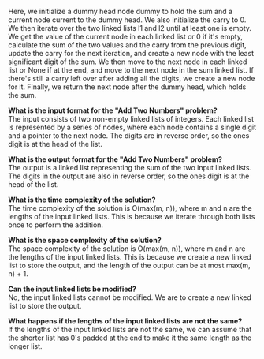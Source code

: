 Here, we initialize a dummy head node dummy to hold the sum and a current node current to the dummy head. We also initialize the carry to 0. We then iterate over the two linked lists l1 and l2 until at least one is empty. We get the value of the current node in each linked list or 0 if it's empty, calculate the sum of the two values and the carry from the previous digit, update the carry for the next iteration, and create a new node with the least significant digit of the sum. We then move to the next node in each linked list or None if at the end, and move to the next node in the sum linked list. If there's still a carry left over after adding all the digits, we create a new node for it. Finally, we return the next node after the dummy head, which holds the sum.


**What is the input format for the "Add Two Numbers" problem?** <br />
The input consists of two non-empty linked lists of integers. Each linked list is represented by a series of nodes, where each node contains a single digit and a pointer to the next node. The digits are in reverse order, so the ones digit is at the head of the list.


**What is the output format for the "Add Two Numbers" problem?** <br />
The output is a linked list representing the sum of the two input linked lists. The digits in the output are also in reverse order, so the ones digit is at the head of the list.


**What is the time complexity of the solution?** <br />
The time complexity of the solution is O(max(m, n)), where m and n are the lengths of the input linked lists. This is because we iterate through both lists once to perform the addition.

**What is the space complexity of the solution?** <br />
The space complexity of the solution is O(max(m, n)), where m and n are the lengths of the input linked lists. This is because we create a new linked list to store the output, and the length of the output can be at most max(m, n) + 1.

**Can the input linked lists be modified?** <br />
No, the input linked lists cannot be modified. We are to create a new linked list to store the output.

**What happens if the lengths of the input linked lists are not the same?** <br />
If the lengths of the input linked lists are not the same, we can assume that the shorter list has 0's padded at the end to make it the same length as the longer list.
